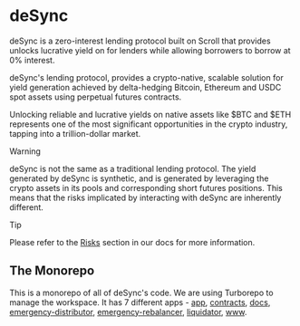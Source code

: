 # deSync

deSync is a zero-interest lending protocol built on Scroll that provides unlocks lucrative yield on for lenders while allowing borrowers to borrow at 0% interest.

deSync's lending protocol, provides a crypto-native, scalable solution for yield generation achieved by delta-hedging Bitcoin, Ethereum and USDC spot assets using perpetual futures contracts.

Unlocking reliable and lucrative yields on native assets like $BTC and $ETH represents one of the most significant opportunities in the crypto industry, tapping into a trillion-dollar market.

> [!WARNING]
> deSync is not the same as a traditional lending protocol. The yield generated by deSync is synthetic, and is generated by leveraging the crypto assets in its pools and corresponding short futures positions. This means that the risks implicated by interacting with deSync are inherently different.

> [!TIP]
> Please refer to the [Risks](https://docs.desync.fi/risks/) section in our docs for more information.

## The Monorepo

This is a monorepo of all of deSync's code. We are using Turborepo to manage the workspace. It has 7 different apps - [app](/apps/app), [contracts](/apps/contracts), [docs](/apps/docs), [emergency-distributor](/apps/emergency-distributor), [emergency-rebalancer](/apps/emergency-rebalancer), [liquidator](/apps/liquidator), [www](/apps/www).
